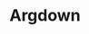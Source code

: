# Argdown

<include repo_url="https://github.com/foliant-docs/foliantcontrib.argdown.git" path="README.md" sethead="2" nohead="true"></include>
